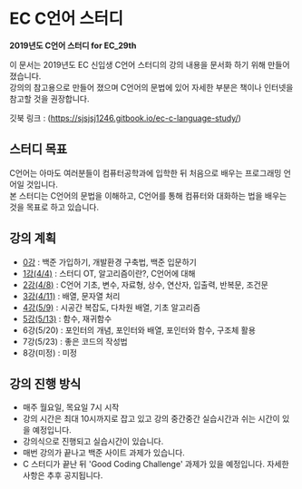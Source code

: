# EC C언어 스터디

**2019년도 C언어 스터디 for EC_29th**

이 문서는 2019년도 EC 신입생 C언어 스터디의 강의 내용을 문서화 하기 위해 만들어 졌습니다.  
강의의 참고용으로 만들어 졌으며 C언어의 문법에 있어 자세한 부분은 책이나 인터넷을 참고할 것을 권장합니다.

깃북 링크 : (https://sjsjsj1246.gitbook.io/ec-c-language-study/)

## 스터디 목표

C언어는 아마도 여러분들이 컴퓨터공학과에 입학한 뒤 처음으로 배우는 프로그래밍 언어일 것입니다.  
본 스터디는 C언어의 문법을 이해하고, C언어를 통해 컴퓨터와 대화하는 법을 배우는 것을 목표로 하고 있습니다.

## 강의 계획

* [0강](/lesson_0.md)      : 백준 가입하기, 개발환경 구축법, 백준 입문하기
* [1강(4/4)](/lesson_1.md) : 스터디 OT, 알고리즘이란?, C언어에 대해
* [2강(4/8)](/lesson_2.md) : C언어 기초, 변수, 자료형, 상수, 연산자, 입출력, 반복문, 조건문
* [3강(4/11)](lesson_3.md) : 배열, 문자열 처리
* [4강(5/9)](lesson_4.md) : 시공간 복잡도, 다차원 배열, 기초 알고리즘
* [5강(5/13)](lesson_5.md) : 함수, 재귀함수
* 6강(5/20) : 포인터의 개념, 포인터와 배열, 포인터와 함수, 구조체 활용
* 7강(5/23) : 좋은 코드의 작성법
* 8강(미정) : 미정

## 강의 진행 방식

* 매주 월요일, 목요일 7시 시작
* 강의 시간은 최대 10시까지로 잡고 있고 강의 중간중간 실습시간과 쉬는 시간이 있을 예정입니다.
* 강의식으로 진행되고 실습시간이 있습니다.
* 매번 강의가 끝나고 백준 사이트 과제가 있습니다.
* C 스터디가 끝난 뒤 'Good Coding Challenge' 과제가 있을 예정입니다. 자세한 사항은 추후 공지됩니다.
